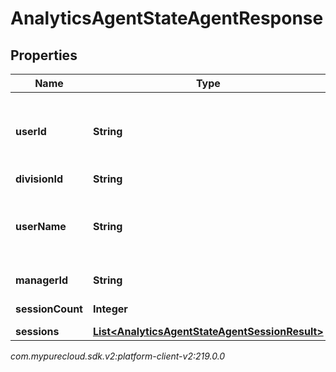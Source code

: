 # AnalyticsAgentStateAgentResponse


## Properties

| Name | Type | Description | Notes |
| ------------ | ------------- | ------------- | ------------- |
| **userId** | **String** | User Id - only returned if division is covered by agentStateNames permission |  [optional] |
| **divisionId** | **String** | Division Id |  [optional] |
| **userName** | **String** | User name - only returned if division is covered by agentStateNames permission |  [optional] |
| **managerId** | **String** | The user that this user reports to |  [optional] |
| **sessionCount** | **Integer** | The count of sessions |  [optional] |
| **sessions** | [**List&lt;AnalyticsAgentStateAgentSessionResult&gt;**](AnalyticsAgentStateAgentSessionResult) | List of sessions |  [optional] |




_com.mypurecloud.sdk.v2:platform-client-v2:219.0.0_
